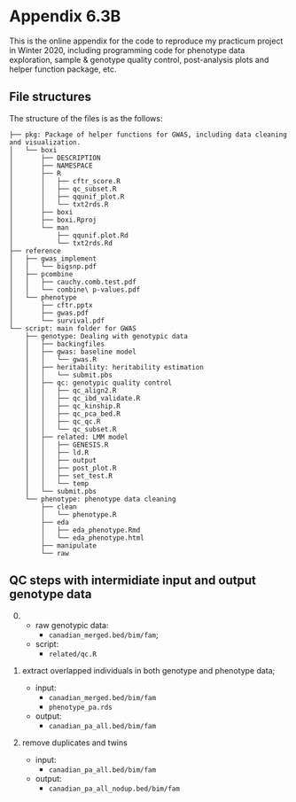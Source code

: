 # Appendix 6.3B

This is the online appendix for the code to reproduce my practicum project in Winter 2020, including programming code for phenotype data exploration, sample & genotype quality control, post-analysis plots and helper function package, etc.


## File structures

The structure of the files is as the follows:

```{bash}
├── pkg: Package of helper functions for GWAS, including data cleaning and visualization.
│   └── boxi
│       ├── DESCRIPTION
│       ├── NAMESPACE
│       ├── R
│       │   ├── cftr_score.R
│       │   ├── qc_subset.R
│       │   ├── qqunif_plot.R
│       │   └── txt2rds.R
│       ├── boxi
│       ├── boxi.Rproj
│       └── man
│           ├── qqunif.plot.Rd
│           └── txt2rds.Rd
├── reference
│   ├── gwas_implement
│   │   └── bigsnp.pdf
│   ├── pcombine
│   │   ├── cauchy.comb.test.pdf
│   │   └── combine\ p-values.pdf
│   └── phenotype
│       ├── cftr.pptx
│       ├── gwas.pdf
│       └── survival.pdf
└── script: main folder for GWAS
    ├── genotype: Dealing with genotypic data
    │   ├── backingfiles
    │   ├── gwas: baseline model
    │   │   └── gwas.R
    │   ├── heritability: heritability estimation
    │   │   └── submit.pbs
    │   ├── qc: genotypic quality control
    │   │   ├── qc_align2.R
    │   │   ├── qc_ibd_validate.R
    │   │   ├── qc_kinship.R
    │   │   ├── qc_pca_bed.R
    │   │   ├── qc_qc.R
    │   │   └── qc_subset.R
    │   ├── related: LMM model
    │   │   ├── GENESIS.R
    │   │   ├── ld.R
    │   │   ├── output
    │   │   ├── post_plot.R
    │   │   ├── set_test.R
    │   │   └── temp
    │   └── submit.pbs
    └── phenotype: phenotype data cleaning
        ├── clean
        │   └── phenotype.R
        ├── eda
        │   ├── eda_phenotype.Rmd
        │   └── eda_phenotype.html
        ├── manipulate
        └── raw
```



## QC steps with intermidiate input and output genotype data

0. 
   - raw genotypic data: 
     - `canadian_merged.bed/bim/fam`; 
   - script: 
     - `related/qc.R`




1. extract overlapped individuals in both genotype and phenotype data;

   - input: 
     - `canadian_merged.bed/bim/fam`
     -  `phenotype_pa.rds`
   - output: 
     - `canadian_pa_all.bed/bim/fam`

   


2. remove duplicates and twins
   - input:
     - `canadian_pa_all.bed/bim/fam`
   - output:
     - `canadian_pa_all_nodup.bed/bim/fam`
